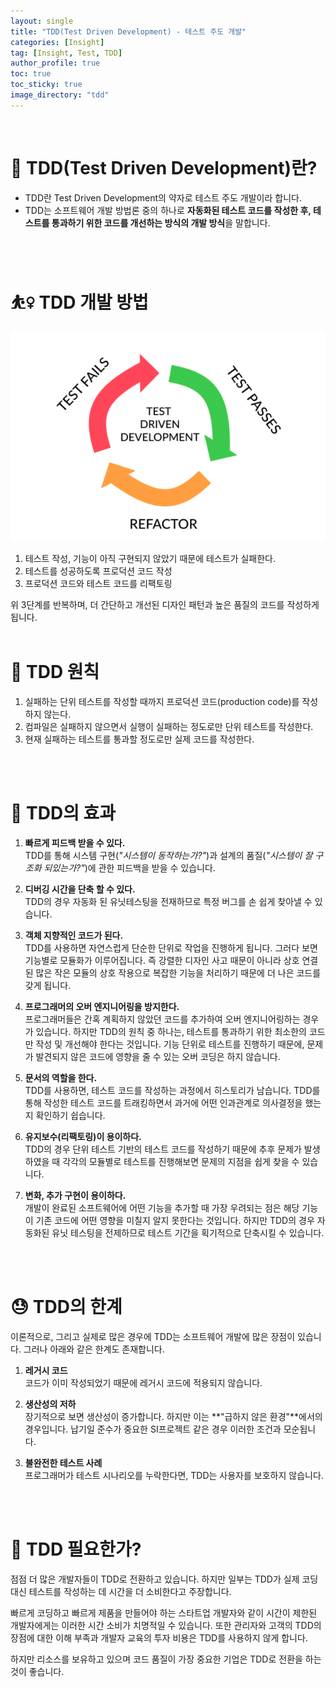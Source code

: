 ```yaml
---
layout: single
title: "TDD(Test Driven Development) - 테스트 주도 개발"
categories: [Insight]
tag: [Insight, Test, TDD]
author_profile: true
toc: true
toc_sticky: true
image_directory: "tdd"
---
```


<br/>

# 🤔 TDD(Test Driven Development)란?
- TDD란 Test Driven Development의 약자로 테스트 주도 개발이라 합니다.
- TDD는 소프트웨어 개발 방법론 중의 하나로 **자동화된 테스트 코드를 작성한 후, 테스트를 통과하기 위한 코드를 개선하는 방식의 개발 방식**을 말합니다.   
<br/>
<br/>


# ⛹️‍♀️ TDD 개발 방법
![TDD lifecycle](/assets/images/posts/insight/tdd/9d2d7f30-25c2-4ef7-ae08-e67eb8cf2bb5.png)

1. 테스트 작성, 기능이 아직 구현되지 않았기 때문에 테스트가 실패한다.
2. 테스트를 성공하도록 프로덕션 코드 작성
3. 프로덕션 코드와 테스트 코드를 리팩토링  

위 3단계를 반복하며, 더 간단하고 개선된 디자인 패턴과 높은 품질의 코드를 작성하게 됩니다.
<br/>
<br/>


# 🎯 TDD 원칙
1. 실패하는 단위 테스트를 작성할 때까지 프로덕션 코드(production code)를 작성하지 않는다.
2. 컴파일은 실패하지 않으면서 실행이 실패하는 정도로만 단위 테스트를 작성한다.
3. 현재 실패하는 테스트를 통과할 정도로만 실제 코드를 작성한다.
<br/>
<br/>



# 🎯 TDD의 효과

1. **빠르게 피드백 받을 수 있다.**  
TDD를 통해 시스템 구현(*"시스템이 동작하는가?"*)과 설계의 품질(*"시스템이 잘 구조화 되있는가?"*)에 관한 피드백을 받을 수 있습니다.  

2. **디버깅 시간을 단축 할 수 있다.**  
TDD의 경우 자동화 된 유닛테스팅을 전재하므로 특정 버그를 손 쉽게 찾아낼 수 있습니다.

3. **객체 지향적인 코드가 된다.**  
TDD를 사용하면 자연스럽게 단순한 단위로 작업을 진행하게 됩니다. 그러다 보면 기능별로 모듈화가 이루어집니다. 즉 강렬한 디자인 사고 때문이 아니라 상호 연결된 많은 작은 모듈의 상호 작용으로 복잡한 기능을 처리하기 때문에 더 나은 코드를 갖게 됩니다.

4. **프로그래머의 오버 엔지니어링을 방지한다.**  
프로그래머들은 간혹 계획하지 않았던 코드를 추가하여 오버 엔지니어링하는 경우가 있습니다. 하지만 TDD의 원칙 중 하나는, 테스트를 통과하기 위한 최소한의 코드만 작성 및 개선해야 한다는 것입니다. 기능 단위로 테스트를 진행하기 때문에, 문제가 발견되지 않은 코드에 영향을 줄 수 있는 오버 코딩은 하지 않습니다.

5. **문서의 역할을 한다.**  
TDD를 사용하면, 테스트 코드를 작성하는 과정에서 히스토리가 남습니다. TDD를 통해 작성한 테스트 코드를 트래킹하면서 과거에 어떤 인과관계로 의사결정을 했는지 확인하기 쉽습니다.

6. **유지보수(리팩토링)이 용이하다.**  
TDD의 경우 단위 테스트 기반의 테스트 코드를 작성하기 때문에 추후 문제가 발생하였을 때 각각의 모듈별로 테스트를 진행해보면 문제의 지점을 쉽게 찾을 수 있습니다.

7. **변화, 추가 구현이 용이하다.**  
개발이 완료된 소프트웨어에 어떤 기능을 추가할 때 가장 우려되는 점은 해당 기능이 기존 코드에 어떤 영향을 미칠지 알지 못한다는 것입니다. 하지만 TDD의 경우 자동화된 유닛 테스팅을 전제하므로 테스트 기간을 획기적으로 단축시킬 수 있습니다.  
<br/>
<br/>



# 😓 TDD의 한계
이론적으로, 그리고 실제로 많은 경우에 TDD는 소프트웨어 개발에 많은 장점이 있습니다. 그러나 아래와 같은 한계도 존재합니다.

1. **레거시 코드**  
코드가 이미 작성되었기 때문에 레거시 코드에 적용되지 않습니다.

2. **생산성의 저하**  
장기적으로 보면 생산성이 증가합니다. 하지만 이는 **"급하지 않은 환경"**에서의 경우입니다. 납기일 준수가 중요한 SI프로젝트 같은 경우 이러한 조건과 모순됩니다. 

3. **불완전한 테스트 사례**  
프로그래머가 테스트 시나리오를 누락한다면, TDD는 사용자를 보호하지 않습니다.  
<br/>
<br/>



# 🤔 TDD 필요한가?
점점 더 많은 개발자들이 TDD로 전환하고 있습니다. 하지만 일부는 TDD가 실제 코딩 대신 테스트를 작성하는 데 시간을 더 소비한다고 주장합니다. 

빠르게 코딩하고 빠르게 제품을 만들어야 하는 스타트업 개발자와 같이 시간이 제한된 개발자에게는 이러한 시간 소비가 치명적일 수 있습니다. 또한 관리자와 고객의 TDD의 장점에 대한 이해 부족과 개발자 교육의 투자 비용은 TDD를 사용하지 않게 합니다.

하지만 리소스를 보유하고 있으며 코드 품질이 가장 중요한 기업은 TDD로 전환을 하는 것이 좋습니다.
<br/>
<br/>